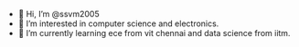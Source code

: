 - 👋 Hi, I’m @ssvm2005
- 👀 I’m interested in computer science and electronics.
- 🌱 I’m currently learning ece from vit chennai and data science from iitm.

<!---
ssvm2005/ssvm2005 is a ✨ special ✨ repository because its `README.md` (this file) appears on your GitHub profile.
You can click the Preview link to take a look at your changes.
--->
